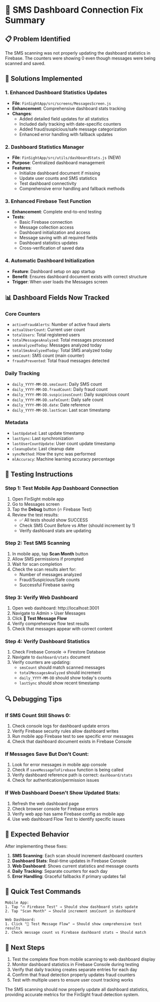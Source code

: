 # 🔧 SMS Dashboard Connection Fix Summary

## 📋 Problem Identified
The SMS scanning was not properly updating the dashboard statistics in Firebase. The counters were showing 0 even though messages were being scanned and saved.

## 🔧 Solutions Implemented

### 1. Enhanced Dashboard Statistics Updates
- **File**: `FinSightApp/src/screens/MessagesScreen.js`
- **Enhancement**: Comprehensive dashboard stats tracking
- **Changes**:
  - Added detailed field updates for all statistics
  - Included daily tracking with date-specific counters
  - Added fraud/suspicious/safe message categorization
  - Enhanced error handling with fallback updates

### 2. Dashboard Statistics Manager
- **File**: `FinSightApp/src/utils/dashboardStats.js` (NEW)
- **Purpose**: Centralized dashboard management
- **Features**:
  - Initialize dashboard document if missing
  - Update user counts and SMS statistics
  - Test dashboard connectivity
  - Comprehensive error handling and fallback methods

### 3. Enhanced Firebase Test Function
- **Enhancement**: Complete end-to-end testing
- **Tests**:
  - Basic Firebase connection
  - Message collection access
  - Dashboard initialization and access
  - Message saving with all required fields
  - Dashboard statistics updates
  - Cross-verification of saved data

### 4. Automatic Dashboard Initialization
- **Feature**: Dashboard setup on app startup
- **Benefit**: Ensures dashboard document exists with correct structure
- **Trigger**: When user loads the Messages screen

## 📊 Dashboard Fields Now Tracked

### Core Counters
- `activeFraudAlerts`: Number of active fraud alerts
- `actualUserCount`: Current user count
- `totalUsers`: Total registered users
- `totalMessagesAnalyzed`: Total messages processed
- `smsAnalyzedToday`: Messages analyzed today
- `totalSmsAnalyzedToday`: Total SMS analyzed today
- `smsCount`: SMS count (main counter)
- `fraudsPrevented`: Total fraud messages detected

### Daily Tracking
- `daily_YYYY-MM-DD.smsCount`: Daily SMS count
- `daily_YYYY-MM-DD.fraudCount`: Daily fraud count
- `daily_YYYY-MM-DD.suspiciousCount`: Daily suspicious count
- `daily_YYYY-MM-DD.safeCount`: Daily safe count
- `daily_YYYY-MM-DD.date`: Date reference
- `daily_YYYY-MM-DD.lastScan`: Last scan timestamp

### Metadata
- `lastUpdated`: Last update timestamp
- `lastSync`: Last synchronization
- `lastUserCountUpdate`: User count update timestamp
- `cleanupDate`: Last cleanup date
- `syncMethod`: How the sync was performed
- `mlAccuracy`: Machine learning accuracy percentage

## 🧪 Testing Instructions

### Step 1: Test Mobile App Dashboard Connection
1. Open FinSight mobile app
2. Go to Messages screen
3. Tap the **Debug** button (🔥 Firebase Test)
4. Review the test results:
   - ✅ All tests should show SUCCESS
   - Check SMS Count Before vs After (should increment by 1)
   - Verify dashboard stats are updating

### Step 2: Test SMS Scanning
1. In mobile app, tap **Scan Month** button
2. Allow SMS permissions if prompted
3. Wait for scan completion
4. Check the scan results alert for:
   - Number of messages analyzed
   - Fraud/Suspicious/Safe counts
   - Successful Firebase saving

### Step 3: Verify Web Dashboard
1. Open web dashboard: http://localhost:3001
2. Navigate to Admin > User Messages
3. Click **🔬 Test Message Flow**
4. Verify comprehensive flow test results
5. Check that messages appear with correct content

### Step 4: Verify Dashboard Statistics
1. Check Firebase Console → Firestore Database
2. Navigate to `dashboard/stats` document
3. Verify counters are updating:
   - `smsCount` should match scanned messages
   - `totalMessagesAnalyzed` should increment
   - `daily_YYYY-MM-DD` should show today's counts
   - `lastSync` should show recent timestamp

## 🔍 Debugging Tips

### If SMS Count Still Shows 0:
1. Check console logs for dashboard update errors
2. Verify Firebase security rules allow dashboard writes
3. Run mobile app Firebase test to see specific error messages
4. Check that dashboard document exists in Firebase Console

### If Messages Save But Don't Count:
1. Look for error messages in mobile app console
2. Check if `saveMessageToFirebase` function is being called
3. Verify dashboard reference path is correct: `dashboard/stats`
4. Check for authentication/permission issues

### If Web Dashboard Doesn't Show Updated Stats:
1. Refresh the web dashboard page
2. Check browser console for Firebase errors
3. Verify web app has same Firebase config as mobile app
4. Use web dashboard Flow Test to identify specific issues

## 🎯 Expected Behavior

After implementing these fixes:

1. **SMS Scanning**: Each scan should increment dashboard counters
2. **Dashboard Stats**: Real-time updates in Firebase Console
3. **Web Dashboard**: Shows current statistics and message counts
4. **Daily Tracking**: Separate counters for each day
5. **Error Handling**: Graceful fallbacks if primary updates fail

## 📱 Quick Test Commands

```
Mobile App:
1. Tap "🔥 Firebase Test" → Should show dashboard stats update
2. Tap "Scan Month" → Should increment smsCount in dashboard

Web Dashboard:
1. Click "🔬 Test Message Flow" → Should show comprehensive test results
2. Check message count vs Firebase dashboard stats → Should match
```

## 🔄 Next Steps

1. Test the complete flow from mobile scanning to web dashboard display
2. Monitor dashboard statistics in Firebase Console during testing
3. Verify that daily tracking creates separate entries for each day
4. Confirm that fraud detection properly updates fraud counters
5. Test with multiple users to ensure user count tracking works

The SMS scanning should now properly update all dashboard statistics, providing accurate metrics for the FinSight fraud detection system.
